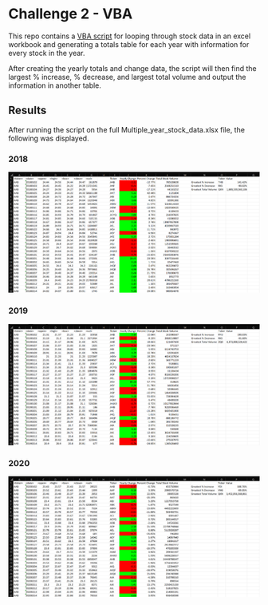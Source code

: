 # Challenge 2 - VBA

This repo contains a [VBA script](vba_challenge.vbs) for looping through stock data in an excel workbook and generating a totals table for each year with information for every stock in the year.

After creating the yearly totals and change data, the script will then find the largest % increase, % decrease, and largest total volume and output the information in another table.

## Results
After running the script on the full Multiple_year_stock_data.xlsx file, the following was displayed.
### 2018
![output_2018](Images/output_2018.png)
### 2019
![output_2019](Images/output_2019.png)
### 2020
![output_2020](Images/output_2020.png)
